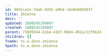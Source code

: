 ```yaml
---
id: 40d1ce2e-fdab-42b5-a06d-c8a9e06b8037
title: Zmienna
desc: ''
updated: 1608545109807
created: 1608545109807
parent: 73809344-81be-41bf-9604-d02ac22f6624
children: []
fname: ts.w.dane.zmienna
hpath: ts.w.dane.zmienna
---
```



